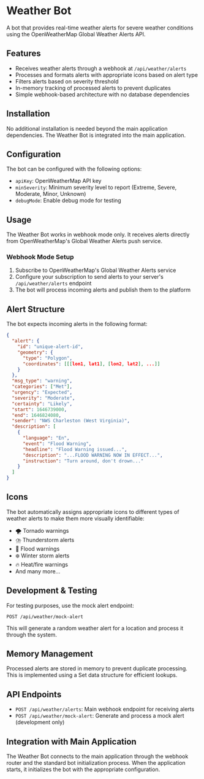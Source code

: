# Weather Bot

A bot that provides real-time weather alerts for severe weather conditions using the OpenWeatherMap Global Weather Alerts API.

## Features

- Receives weather alerts through a webhook at `/api/weather/alerts`
- Processes and formats alerts with appropriate icons based on alert type
- Filters alerts based on severity threshold
- In-memory tracking of processed alerts to prevent duplicates
- Simple webhook-based architecture with no database dependencies

## Installation

No additional installation is needed beyond the main application dependencies. The Weather Bot is integrated into the main application.

## Configuration

The bot can be configured with the following options:

- `apiKey`: OpenWeatherMap API key
- `minSeverity`: Minimum severity level to report (Extreme, Severe, Moderate, Minor, Unknown)
- `debugMode`: Enable debug mode for testing

## Usage

The Weather Bot works in webhook mode only. It receives alerts directly from OpenWeatherMap's Global Weather Alerts push service.

### Webhook Mode Setup

1. Subscribe to OpenWeatherMap's Global Weather Alerts service
2. Configure your subscription to send alerts to your server's `/api/weather/alerts` endpoint
3. The bot will process incoming alerts and publish them to the platform

## Alert Structure

The bot expects incoming alerts in the following format:

```json
{
  "alert": {
    "id": "unique-alert-id",
    "geometry": {
      "type": "Polygon",
      "coordinates": [[[lon1, lat1], [lon2, lat2], ...]]
    }
  },
  "msg_type": "warning",
  "categories": ["Met"],
  "urgency": "Expected",
  "severity": "Moderate",
  "certainty": "Likely",
  "start": 1646739000,
  "end": 1646824080,
  "sender": "NWS Charleston (West Virginia)",
  "description": [
    {
      "language": "En",
      "event": "Flood Warning",
      "headline": "Flood Warning issued...",
      "description": "...FLOOD WARNING NOW IN EFFECT...",
      "instruction": "Turn around, don't drown..."
    }
  ]
}
```

## Icons

The bot automatically assigns appropriate icons to different types of weather alerts to make them more visually identifiable:

- 🌪️ Tornado warnings
- ⛈️ Thunderstorm alerts
- 🌊 Flood warnings
- ❄️ Winter storm alerts
- 🔥 Heat/fire warnings
- And many more...

## Development & Testing

For testing purposes, use the mock alert endpoint:

```
POST /api/weather/mock-alert
```

This will generate a random weather alert for a location and process it through the system.

## Memory Management

Processed alerts are stored in memory to prevent duplicate processing. This is implemented using a Set data structure for efficient lookups.

## API Endpoints

- `POST /api/weather/alerts`: Main webhook endpoint for receiving alerts
- `POST /api/weather/mock-alert`: Generate and process a mock alert (development only)

## Integration with Main Application

The Weather Bot connects to the main application through the webhook router and the standard bot initialization process. When the application starts, it initializes the bot with the appropriate configuration. 